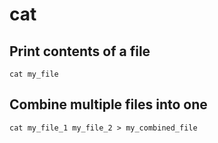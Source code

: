 # cat

## Print contents of a file

	cat my_file


## Combine multiple files into one

	cat my_file_1 my_file_2 > my_combined_file
